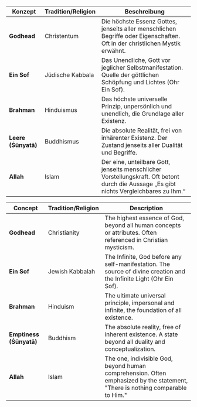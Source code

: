 | Konzept          | Tradition/Religion | Beschreibung                                                                                                          |
|------------------|--------------------|----------------------------------------------------------------------------------------------------------------------|
| **Godhead**      | Christentum        | Die höchste Essenz Gottes, jenseits aller menschlichen Begriffe oder Eigenschaften. Oft in der christlichen Mystik erwähnt. |
| **Ein Sof**      | Jüdische Kabbala   | Das Unendliche, Gott vor jeglicher Selbstmanifestation. Quelle der göttlichen Schöpfung und Lichtes (Ohr Ein Sof).   |
| **Brahman**      | Hinduismus         | Das höchste universelle Prinzip, unpersönlich und unendlich, die Grundlage aller Existenz.                            |
| **Leere (Śūnyatā)** | Buddhismus       | Die absolute Realität, frei von inhärenter Existenz. Der Zustand jenseits aller Dualität und Begriffe.                |
| **Allah**        | Islam              | Der eine, unteilbare Gott, jenseits menschlicher Vorstellungskraft. Oft betont durch die Aussage „Es gibt nichts Vergleichbares zu Ihm.“ |


| Concept          | Tradition/Religion | Description                                                                                                             |
|------------------|--------------------|-------------------------------------------------------------------------------------------------------------------------|
| **Godhead**      | Christianity       | The highest essence of God, beyond all human concepts or attributes. Often referenced in Christian mysticism.           |
| **Ein Sof**      | Jewish Kabbalah    | The Infinite, God before any self-manifestation. The source of divine creation and the Infinite Light (Ohr Ein Sof).    |
| **Brahman**      | Hinduism           | The ultimate universal principle, impersonal and infinite, the foundation of all existence.                             |
| **Emptiness (Śūnyatā)** | Buddhism   | The absolute reality, free of inherent existence. A state beyond all duality and conceptualization.                      |
| **Allah**        | Islam              | The one, indivisible God, beyond human comprehension. Often emphasized by the statement, "There is nothing comparable to Him." |
